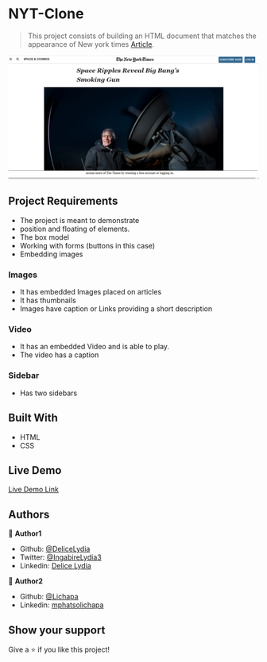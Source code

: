 # NYT-Clone


> This project consists of building an HTML document that matches the appearance of New york times [Article](https://www.nytimes.com/2014/03/18/science/space/detection-of-waves-in-space-buttresses-landmark-theory-of-big-bang.html?_r=0).

![screenshot](./images/Times.PNG)


## Project Requirements
- The project is meant to demonstrate 
- position and floating of elements.
- The box model
- Working with forms (buttons in this case)
- Embedding images

### Images
- It has embedded Images placed on articles
- It has thumbnails
- Images have caption or Links providing a short description


### Video 
- It has an embedded Video and is able to play.
- The video has a caption 

### Sidebar 
- Has two sidebars

## Built With

- HTML
- CSS

## Live Demo

[Live Demo Link](https://delicelydia.github.io/NYT-Clone/index.html)

## Authors

👤 **Author1**

- Github: [@DeliceLydia](https://github.com/DeliceLydia)
- Twitter: [@IngabireLydia3](https://twitter.com/IngabireLydia)
- Linkedin: [Delice Lydia](https://www.linkedin.com/in/delice-lydia-91b55b167/)

👤 **Author2**

- Github: [@Lichapa](https://github.com/Lichapa)
- Linkedin: [mphatsolichapa](https://www.linkedin.com/in/mphatsolichapa/)

## Show your support

Give a ⭐️ if you like this project!